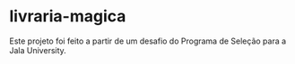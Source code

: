 # livraria-magica
Este projeto foi feito a partir de um desafio do Programa de Seleção para a Jala University.
